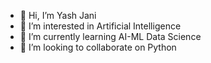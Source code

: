 - 👋 Hi, I’m Yash Jani
- 👀 I’m interested in Artificial Intelligence
- 🌱 I’m currently learning AI-ML Data Science
- 💞️ I’m looking to collaborate on Python


<!---
yashjani1997/yashjani1997 is a ✨ special ✨ repository because its `README.md` (this file) appears on your GitHub profile.
You can click the Preview link to take a look at your changes.
--->
